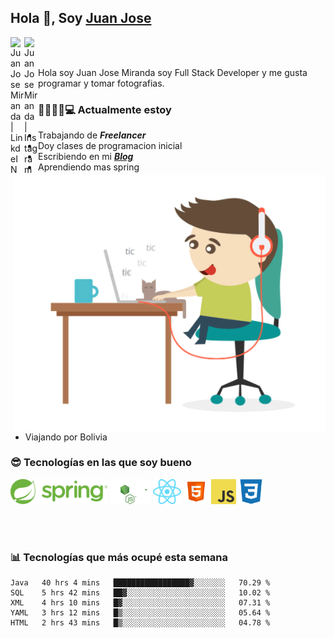 ## Hola 👋, Soy [Juan Jose](http://juanjoses.me)

<a href="https://www.linkedin.com/in/juanjosemirandam/">
  <img align="left" alt="Juan Jose Miranda | LinkdeIN" width="22px" src="https://cdn.jsdelivr.net/npm/simple-icons@v3/icons/linkedin.svg" />
</a>

<a href="https://www.instagram.com/juan.jose.miranda/">
  <img align="left" alt="Juan Jose Miranda | Instagram" width="22px" src="https://cdn.jsdelivr.net/npm/simple-icons@v3/icons/instagram.svg" />
</a>

<br /> <br />

Hola soy Juan Jose Miranda soy Full Stack Developer y me gusta programar y tomar fotografias.

<img align="right" alt="GIF" src="./images/gif-juanjose.gif" width="500" max-height="320" />

### 👨‍💻🕵‍♀💻 Actualmente estoy

- Trabajando de ***Freelancer***
- Doy clases de programacion inicial
- Escribiendo en mi ***[Blog](http://juanjoses.me)***
- Aprendiendo mas spring
- Viajando por Bolivia 

### 😎 Tecnologías en las que soy bueno

<code><img alt="Spring" height="40px" src="./images/spring-icon.svg"/></code>
<code><img alt="NodeJS" height="40px" src="./images/nodejs-icon.svg" /></code>
<code><img alt="ReactJS" height="40px" src="./images/react-icon.svg" /></code>
<code><img alt="HTML5" height="40px" src="./images/html-icon.png" /></code>
<code><img alt="JavaScript" height="40px" src="./images/js-icon.png"  /></code>
<code><img alt="CSS3" height="40px" src="./images/css-icon.png" /></code>

<br/><br/>

### 📊 Tecnologías que más ocupé esta semana

<!--START_SECTION:waka-->
```text
Java   40 hrs 4 mins   █████████████████▓░░░░░░░   70.29 % 
SQL    5 hrs 42 mins   ██▓░░░░░░░░░░░░░░░░░░░░░░   10.02 % 
XML    4 hrs 10 mins   █▓░░░░░░░░░░░░░░░░░░░░░░░   07.31 % 
YAML   3 hrs 12 mins   █▒░░░░░░░░░░░░░░░░░░░░░░░   05.64 % 
HTML   2 hrs 43 mins   █▒░░░░░░░░░░░░░░░░░░░░░░░   04.78 % 
```
<!--END_SECTION:waka-->

<!-- ### 📌🤓 Últimos artículos en mi blog -->